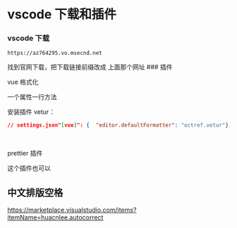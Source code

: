 # vscode 下载和插件

### vscode 下载

```
https://az764295.vo.msecnd.net
```

找到官网下载，把下载链接前缀改成 上面那个网址 ### 插件

vue 格式化

一个属性一行方法

安装插件 vetur：

```json
// settings.json"[vue]": {  "editor.defaultFormatter": "octref.vetur"},"vetur.format.defaultFormatterOptions": {  "js-beautify-html": {    "wrap_attributes": "force",    "indent_size": 2,    "indent_char": " "  },}
```

‍

prettier 插件

这个插件也可以

## 中文排版空格

https://marketplace.visualstudio.com/items?itemName=huacnlee.autocorrect